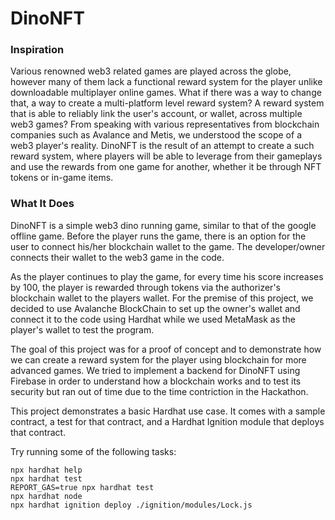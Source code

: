 # DinoNFT

### Inspiration

Various renowned web3 related games are played across the globe, however many of them lack a functional reward system for the player unlike downloadable multiplayer online games. What if there was a way to change that, a way to create a multi-platform level reward system? A reward system that is able to reliably link the user's account, or wallet, across multiple web3 games? From speaking with various representatives from blockchain companies such as Avalance and Metis, we understood the scope of a web3 player's reality. DinoNFT is the result of an attempt to create a such reward system, where players will be able to leverage from their gameplays and use the rewards from one game for another, whether it be through NFT tokens or in-game items.

### What It Does

DinoNFT is a simple web3 dino running game, similar to that of the google offline game. Before the player runs the game, there is an option for the user to connect his/her blockchain wallet to the game. The developer/owner connects their wallet to the web3 game in the code. 

As the player continues to play the game, for every time his score increases by 100, the player is rewarded through tokens via the authorizer's blockchain wallet to the players wallet. For the premise of this project, we decided to use Avalanche BlockChain to set up the owner's wallet and connect it to the code using Hardhat while we used MetaMask as the player's wallet to test the program. 

The goal of this project was for a proof of concept and to demonstrate how we can create a reward system for the player using blockchain for more advanced games. We tried to implement a backend for DinoNFT using Firebase in order to understand how a blockchain works and to test its security but ran out of time due to the time contriction in the Hackathon. 

This project demonstrates a basic Hardhat use case. It comes with a sample contract, a test for that contract, and a Hardhat Ignition module that deploys that contract.

Try running some of the following tasks:

```shell
npx hardhat help
npx hardhat test
REPORT_GAS=true npx hardhat test
npx hardhat node
npx hardhat ignition deploy ./ignition/modules/Lock.js
```
